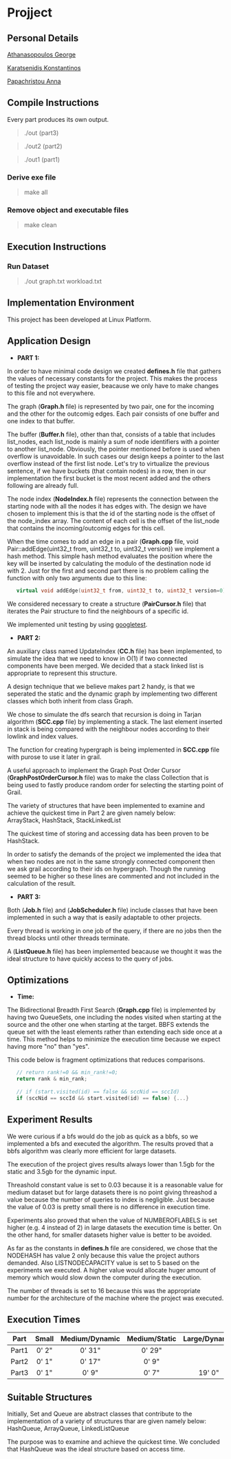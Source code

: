 # Projject

## Personal Details
[Athanasopoulos George](https://github.com/Geotha)

[Karatsenidis Konstantinos](https://github.com/gate2k1)

[Papachristou Anna](https://github.com/anniepap)

## Compile Instructions
Every part produces its own output. 
> ./out  (part3)

> ./out2 (part2)

> ./out1 (part1)

### Derive exe file
>make all

### Remove object and executable files
>make clean

## Execution Instructions
### Run Dataset
> ./out graph.txt workload.txt

## Implementation Environment
This project has been developed at Linux Platform.

## Application Design

* __PART 1:__

In order to have minimal code design we created __defines.h__ file that gathers the values of necessary constants for the project. This makes the process of testing the project way easier, beacause we only have to make changes to this file and not everywhere.

The graph (__Graph.h__ file) is represented by two pair, one for the incoming and the other for the outcomig edges. Each pair consists of one buffer and one index to that buffer. 

The buffer (__Buffer.h__ file), other than that, consists of a table that includes list_nodes, each list_node is mainly a sum of node identifiers with a pointer to another list_node. Obviously, the pointer mentioned before is used when overflow is unavoidable. In such cases our design keeps a pointer to the last overflow instead of the first list node. Let's try to virtualize the previous sentence, if we have buckets (that contain nodes) in a row, then in our implementation the first bucket is the most recent added and the others following are already full.

The node index (__NodeIndex.h__ file) represents the connection between the starting node with all the nodes it has edges with. The design we have chosen to implement this is that the id of the starting node is the offset of the node_index array. The content of each cell is the offset of the list_node that contains the incoming/outcomig edges for this cell.

When the time comes to add an edge in a pair (__Graph.cpp__ file, void Pair::addEdge(uint32_t from, uint32_t to, uint32_t version)) we implement a hash method. This simple hash method evaluates the position where the key will be inserted by calculating the modulo of the destination node id with 2. Just for the first and second part there is no problem calling the function with only two arguments due to this line:
```c++ 
   virtual void addEdge(uint32_t from, uint32_t to, uint32_t version=0);
```

We considered necessary to create a structure (__PairCursor.h__ file) that iterates the Pair structure to find the neighbours of a specific id.

We implemented unit testing by using [googletest](https://github.com/google/googletest).

* __PART 2:__

An auxiliary class named UpdateIndex (__CC.h__ file) has been implemented, to simulate the idea that we need to know in O(1) if two connected components have been merged. We decided that a stack linked list is appropriate to represent this structure.

A design technique that we believe makes part 2 handy, is that we seperated the static and the dynamic graph by implementing two different classes which both inherit from class Graph.

We chose to simulate the dfs search that recursion is doing in Tarjan algorithm (__SCC.cpp__ file) by implementing a stack. The last element inserted in stack is being compared with the neighbour nodes according to their lowlink and index values.

The function for creating hypergraph is being implemented in __SCC.cpp__ file with purose to use it later in grail.

A useful approach to implement the Graph Post Order Cursor (__GraphPostOrderCursor.h__ file) was to make the class Collection that is being used to fastly produce random order for selecting the starting point of Grail.

The variety of structures that have been implemented to examine and achieve the quickest time in Part 2 are given namely below:  
ArrayStack, HashStack, StackLinkedList

The quickest time of storing and accessing data has been proven to be HashStack.

In order to satisfy the demands of the project we implemented the idea that when two nodes are not in the same strongly connected component then we ask grail according to their ids on hypergraph. Though the running seemed to be higher so these lines are commented and not included in the calculation of the result.

* __PART 3:__

Both (__Job.h__ file) and (__JobScheduler.h__ file) include classes that have been implemented in such a way that is easily adaptable to other projects.

Every thread is working in one job of the query, if there are no jobs then the thread blocks until other threads terminate.

A (__ListQueue.h__ file) has been implemented beacause we thought it was the ideal structure to have quickly access to the query of jobs.

## Optimizations

* __Time:__

The Bidirectional Breadth First Search (__Graph.cpp__ file) is implemented by having two QueueSets, one including the nodes visited when starting at the source and the other one when starting at the target. BBFS extends the queue set with the least elements rather than extending each side once at a time. This method helps to minimize the execution time because we expect having more "no" than "yes".

This code below is fragment optimizations that reduces comparisons.
```c++ 
   // return rank!=0 && min_rank!=0;
   return rank & min_rank;
   
   // if (start.visited(id) == false && sccNid == sccId)
   if (sccNid == sccId && start.visited(id) == false) {...}
```

## Experiment Results

We were curious if a bfs would do the job as quick as a bbfs, so we implemented a bfs and executed the algorithm. The results proved that a bbfs algorithm was clearly more efficient for large datasets.

The execution of the project gives results always lower than 1.5gb for the static and 3.5gb for the dynamic input.

Threashold constant value is set to 0.03 because it is a reasonable value for medium dataset but for large datasets there is no point giving threashod a value because the number of queries to index is negligible. Just because the value of 0.03 is pretty small there is no difference in execution time.

Experiments also proved that when the value of NUMBEROFLABELS is set higher (e.g. 4 instead of 2) in large datasets the execution time is better. On the other hand, for smaller datasets higher value is better to be avoided. 

As far as the constants in __defines.h__ file are considered, we chose that the NODEHASH has value 2 only because this value the project authors demanded. Also LISTNODECAPACITY value is set to 5 based on the experiments we executed. A higher value would allocate huger amount of memory which would slow down the computer during the execution.

The number of threads is set to 16 because this was the appropriate number for the architecture of the machine where the project was executed.

## Execution Times

| Part       | Small | Medium/Dynamic | Medium/Static | Large/Dynamic  | Large/Static |
| ---------- |:-----:|:--------------:|:-------------:|:--------------:|:------------:|
| Part1      |0' 2"  |0' 31"          |0' 29"         |                |              |
| Part2      |0' 1"  |0' 17"          |0' 9"          |                |              |
| Part3      |0' 1"  |0' 9"           |0' 7"          |19' 0"          |12' 0"        |


## Suitable Structures

Initially, Set and Queue are abstract classes that contribute to the implementation of a variety of structures thar are given namely below:
HashQueue, ArrayQueue, LinkedListQueue

The purpose was to examine and achieve the quickest time. We concluded that HashQueue was the ideal structure based on access time.
